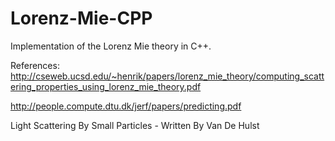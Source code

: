 # Lorenz-Mie-CPP
Implementation of the Lorenz Mie theory in C++.

References:
http://cseweb.ucsd.edu/~henrik/papers/lorenz_mie_theory/computing_scattering_properties_using_lorenz_mie_theory.pdf

http://people.compute.dtu.dk/jerf/papers/predicting.pdf

Light Scattering By Small Particles - Written By Van De Hulst
